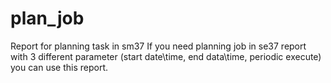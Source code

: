 # plan_job
Report for planning task in sm37
If you need planning job in se37 report with 3 different parameter (start date\time, end data\time, periodic execute) you can use this report.
